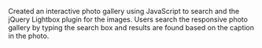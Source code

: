 Created an interactive photo gallery using JavaScript to search and the jQuery Lightbox plugin for the images. Users search the responsive photo gallery by typing the search box and results are found based on the caption in the photo.

